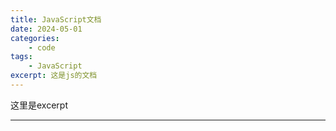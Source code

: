 ```yaml
---
title: JavaScript文档
date: 2024-05-01
categories:
    - code
tags:
    - JavaScript
excerpt: 这是js的文档
---
```


这里是excerpt 

---